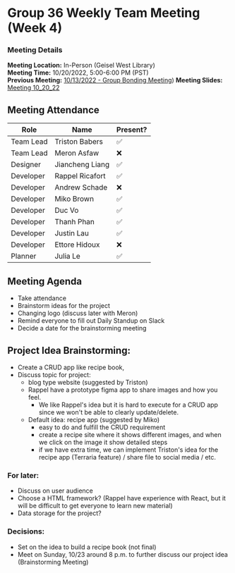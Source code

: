 # Group 36 Weekly Team Meeting (Week 4)
### Meeting Details
**Meeting Location:** In-Person (Geisel West Library)  
**Meeting Time:** 10/20/2022, 5:00-6:00 PM (PST)  
**Previous Meeting:** [10/13/2022 - Group Bonding Meeting](https://github.com/cse110-sp21-group36/cse110-sp21-group36/blob/main/admin/meetings/101322-GroupBonding.md))
**Meeting Slides:** [Meeting 10_20_22](../meeting%20slides/Group%2036%20Meeting%2010_20_22.pdf)

## Meeting Attendance
| Role | Name | Present? |
| --- | --- | --- |
| Team Lead | Triston Babers |✅|
| Team Lead | Meron Asfaw |❌|
| Designer | Jiancheng Liang |✅|
| Developer | Rappel Ricafort |✅|
| Developer | Andrew Schade |❌|
| Developer | Miko Brown |✅|
| Developer | Duc Vo |✅|
| Developer | Thanh Phan |✅|
| Developer | Justin Lau |✅|
| Developer | Ettore Hidoux |❌|
| Planner | Julia Le |✅|

## Meeting Agenda
- Take attendance
- Brainstorm ideas for the project
- Changing logo (discuss later with Meron)
- Remind everyone to fill out Daily Standup on Slack
- Decide a date for the brainstorming meeting

## Project Idea Brainstorming: 
- Create a CRUD app like recipe book, 
- Discuss topic for project:
    * blog type website (suggested by Triston)
    * Rappel have a prototype figma app to share images and how you feel.
        * We like Rappel's idea but it is hard to execute for a CRUD app since we won't be able to clearly update/delete. 
    * Default idea: recipe app (suggested by Miko) 
        * easy to do and fulfill the CRUD requirement
        * create a recipe site where it shows different images, and when we click on the image it show  detailed steps 
        * if we have extra time, we can implement Triston's idea for the recipe app (Terraria feature) / share file to social media / etc. 
      
### For later:
 * Discuss on user audience
 * Choose a HTML framework? (Rappel have experience with React, but it will be difficult to get everyone to learn new material)
 * Data storage for the project?

### Decisions:
- Set on the idea to build a recipe book (not final)
- Meet on Sunday, 10/23 around 8 p.m. to further discuss our project idea (Brainstorming Meeting)
